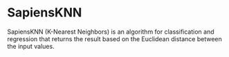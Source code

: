 # SapiensKNN
SapiensKNN (K-Nearest Neighbors) is an algorithm for classification and regression that returns the result based on the Euclidean distance between the input values.
